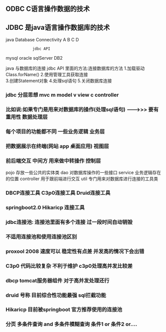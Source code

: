 ##  ODBC   C语言操作数据的技术
##  JDBC   是java语言操作数据库的技术
java   Database Connectivity
A             B            C              D

                jdbc API 

mysql       oracle       sqlServer       DB2  

java 与数据库的连接
jdbc  API 里面的方法:连接数据库的方法
1.加载驱动   Class.forName()
2.使用管理工具获取连接   
3.创建Statement对象
4.处理sql语句
5.关闭数据库连接

### jdbc     分层思想         mvc       m  model      v  view       c controller
### 比如说:如果专门是用来对数据库的操作(处理sql语句) --->>>  要有重用性   数据处理层
### 每个项目的功能都不同   一些业务逻辑      业务层
### 把数据展示在终端(网站  app  桌面应用)    视图层
### 前后端交互    中间方 用来做中转操作       控制层         

pojo     存放一些公共的实体类
dao      对数据库操作的一些接口
service  业务逻辑存在的位置
controller 用于跟前端进行交互
util     专门用来对数据库进行连接的工具类


###  DBCP连接工具      C3p0连接工具     Druid连接工具  
 
### springboot2.0    Hikaricp 连接工具

### jdbc连接池: 连接池里面有多个连接   过一段时间自动销毁     

###  不适用连接池和使用连接池区别

### proxool  2008 速度可以 稳定性有点差  并发高的情况下会出错
### C3p0  代码比较复杂 不利于维护   c3p0处理高并发比较差
### dbcp  tomcat服务器组件 对于高并发处理还行
### druid  号称 目前综合性功能最强  sql拦截功能   
### Hikaricp 目前被springboot 官方推荐使用的连接池
 
###   分页    多条件查询  and     多条件模糊查询    条件1  or  条件2  or....


